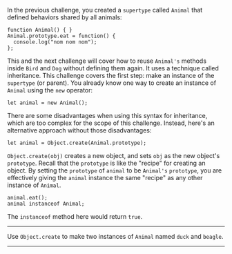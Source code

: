 <div class="challenge-instructions object-oriented-programming"><div><section id="description">
<p>In the previous challenge, you created a <code>supertype</code> called <code>Animal</code> that defined behaviors shared by all animals:</p>
<pre class="language-js"><code class="language-js"><span class="token keyword">function</span> <span class="token function">Animal</span><span class="token punctuation">(</span><span class="token punctuation">)</span> <span class="token punctuation">{</span> <span class="token punctuation">}</span>
<span class="token class-name">Animal</span><span class="token punctuation">.</span>prototype<span class="token punctuation">.</span><span class="token function-variable function">eat</span> <span class="token operator">=</span> <span class="token keyword">function</span><span class="token punctuation">(</span><span class="token punctuation">)</span> <span class="token punctuation">{</span>
  console<span class="token punctuation">.</span><span class="token function">log</span><span class="token punctuation">(</span><span class="token string">"nom nom nom"</span><span class="token punctuation">)</span><span class="token punctuation">;</span>
<span class="token punctuation">}</span><span class="token punctuation">;</span>
</code></pre>
<p>This and the next challenge will cover how to reuse <code>Animal's</code> methods inside <code>Bird</code> and <code>Dog</code> without defining them again. It uses a technique called inheritance. This challenge covers the first step: make an instance of the <code>supertype</code> (or parent). You already know one way to create an instance of <code>Animal</code> using the <code>new</code> operator:</p>
<pre class="language-js"><code class="language-js"><span class="token keyword">let</span> animal <span class="token operator">=</span> <span class="token keyword">new</span> <span class="token class-name">Animal</span><span class="token punctuation">(</span><span class="token punctuation">)</span><span class="token punctuation">;</span>
</code></pre>
<p>There are some disadvantages when using this syntax for inheritance, which are too complex for the scope of this challenge. Instead, here's an alternative approach without those disadvantages:</p>
<pre class="language-js"><code class="language-js"><span class="token keyword">let</span> animal <span class="token operator">=</span> Object<span class="token punctuation">.</span><span class="token function">create</span><span class="token punctuation">(</span><span class="token class-name">Animal</span><span class="token punctuation">.</span>prototype<span class="token punctuation">)</span><span class="token punctuation">;</span>
</code></pre>
<p><code>Object.create(obj)</code> creates a new object, and sets <code>obj</code> as the new object's <code>prototype</code>. Recall that the <code>prototype</code> is like the "recipe" for creating an object. By setting the <code>prototype</code> of <code>animal</code> to be <code>Animal's</code> <code>prototype</code>, you are effectively giving the <code>animal</code> instance the same "recipe" as any other instance of <code>Animal</code>.</p>
<pre class="language-js"><code class="language-js">animal<span class="token punctuation">.</span><span class="token function">eat</span><span class="token punctuation">(</span><span class="token punctuation">)</span><span class="token punctuation">;</span>
animal <span class="token keyword">instanceof</span> <span class="token class-name">Animal</span><span class="token punctuation">;</span>
</code></pre>
<p>The <code>instanceof</code> method here would return <code>true</code>.</p>
</section></div><hr/><div><section id="instructions">
<p>Use <code>Object.create</code> to make two instances of <code>Animal</code> named <code>duck</code> and <code>beagle</code>.</p>
</section></div><hr/></div>